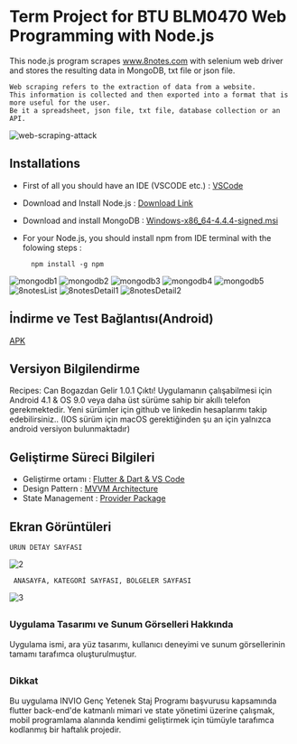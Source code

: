 # Term Project for BTU BLM0470 Web Programming with Node.js
This node.js program scrapes www.8notes.com with selenium web driver and stores the resulting data in MongoDB, txt file or json file.

    Web scraping refers to the extraction of data from a website. 
    This information is collected and then exported into a format that is more useful for the user. 
    Be it a spreadsheet, json file, txt file, database collection or an API.

![web-scraping-attack](https://user-images.githubusercontent.com/43846778/120050147-02e7ca00-c025-11eb-8401-03d69f6eda8e.jpg)
##

## Installations
* First of all you should have an IDE (VSCODE etc.) : [VSCode](https://code.visualstudio.com/)
* Download and Install Node.js : [Download Link](https://nodejs.org/en/)
* Download and install MongoDB : [Windows-x86_64-4.4.4-signed.msi](https://fastdl.mongodb.org/windows/mongodb-windows-x86_64-4.4.4-signed.msi)
* For your Node.js, you should install npm from IDE terminal with the folowing steps :
               
        npm install -g npm
        





![mongodb1](https://user-images.githubusercontent.com/43846778/120050119-e0ee4780-c024-11eb-8fb2-9fbeb11d66f6.png)
![mongodb2](https://user-images.githubusercontent.com/43846778/120050110-ddf35700-c024-11eb-93d3-dcbaac16f82f.png)
![mongodb3](https://user-images.githubusercontent.com/43846778/120050112-de8bed80-c024-11eb-8ea9-b7640a443b15.png)
![mongodb4](https://user-images.githubusercontent.com/43846778/120050113-df248400-c024-11eb-8b30-e84912e0c3c0.png)
![mongodb5](https://user-images.githubusercontent.com/43846778/120050114-dfbd1a80-c024-11eb-8bbe-5a4d851070a4.png)
![8notesList](https://user-images.githubusercontent.com/43846778/120050115-dfbd1a80-c024-11eb-9b14-70c9772ac107.png)
![8notesDetail1](https://user-images.githubusercontent.com/43846778/120050117-e055b100-c024-11eb-84e2-d0d17cab7c52.png)
![8notesDetail2](https://user-images.githubusercontent.com/43846778/120050118-e0ee4780-c024-11eb-9597-2924b4314551.png)





## İndirme ve Test Bağlantısı(Android)
[APK](https://drive.google.com/file/d/1aTdLSPRiaiii6Aw9ugnSJr7AuRVkvv1F/view?usp=sharing)


## Versiyon Bilgilendirme 
Recipes: Can Bogazdan Gelir 1.0.1 Çıktı!
Uygulamanın çalışabilmesi için Android 4.1 & OS 9.0 veya daha üst sürüme sahip bir  akıllı telefon gerekmektedir.
Yeni sürümler için github ve linkedin hesaplarımı takip edebilirsiniz..
(IOS sürüm için macOS gerektiğinden şu an için yalnızca android versiyon bulunmaktadır)


## Geliştirme Süreci Bilgileri 
* Geliştirme ortamı : [Flutter & Dart & VS Code](https://flutter.dev/)
* Design Pattern : [MVVM Architecture](https://medium.com/flutterdevs/design-patterns-in-flutter-part-3-mvvm-a310de4eb83)
* State Management : [Provider Package](https://pub.dev/packages/provider)




## Ekran Görüntüleri
    ÜRÜN DETAY SAYFASI
![2](https://user-images.githubusercontent.com/43846778/114446363-d34a4300-9bd9-11eb-8d4e-c5140c2448ee.jpg)
     
     ANASAYFA, KATEGORİ SAYFASI, BÖLGELER SAYFASI
![3](https://user-images.githubusercontent.com/43846778/114446371-d5140680-9bd9-11eb-9721-1865ae4f605d.jpg)
    
##

### Uygulama Tasarımı ve Sunum Görselleri Hakkında
Uygulama ismi, ara yüz tasarımı, kullanıcı deneyimi ve sunum görsellerinin tamamı tarafımca oluşturulmuştur. 

##

### Dikkat
Bu uygulama  INVIO Genç Yetenek Staj Programı başvurusu kapsamında flutter back-end'de katmanlı mimari ve state yönetimi üzerine çalışmak, mobil programlama alanında kendimi geliştirmek için tümüyle tarafımca kodlanmış bir haftalık projedir. 




